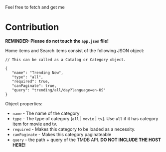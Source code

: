 Feel free to fetch and get me

# Contribution

**REMINDER: Please do not touch the `app.json` file!**

Home items and Search items consist of the following JSON object:
```
// This can be called as a Catalog or Category object.

{
   "name": "Trending Now",
   "type": "all",
   "required": true,
   "canPaginate": true,
   "query": "trending/all/day?language=en-US"
}
```

Object properties:
- `name` - The name of the category
- `type` - The type of category [`all` | `movie` | `tv`]. Use `all` if it has category item for movie and tv.
- `required` - Makes this category to be loaded as a necessity.
- `canPaginate` - Makes this category  paginateable
- `query` - the path + query of the TMDB API. **DO NOT INCLUDE THE HOST HERE!**